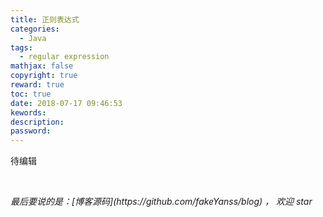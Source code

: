 ```yaml
---
title: 正则表达式
categories:
  - Java
tags:
  - regular expression
mathjax: false
copyright: true
reward: true
toc: true
date: 2018-07-17 09:46:53
kewords:
description:
password:
---
```


待编辑

<br>
<p id="div-border-top-green"><i>最后要说的是：[博客源码](https://github.com/fakeYanss/blog) ， 欢迎 star</i></p>